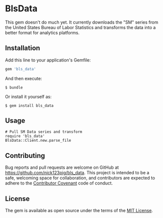 # BlsData

This gem doesn't do much yet. It currently downloads the "SM" series from the United States Bureau of Labor Statistics and transforms the data into a better format for analytics platforms.

## Installation

Add this line to your application's Gemfile:

```ruby
gem 'bls_data'
```

And then execute:

    $ bundle

Or install it yourself as:

    $ gem install bls_data

## Usage

```
# Pull SM Data series and transform
require 'bls_data'
BlsData::Client.new.parse_file
```

## Contributing

Bug reports and pull requests are welcome on GitHub at https://github.com/nick123pig/bls_data. This project is intended to be a safe, welcoming space for collaboration, and contributors are expected to adhere to the [Contributor Covenant](http://contributor-covenant.org) code of conduct.


## License

The gem is available as open source under the terms of the [MIT License](http://opensource.org/licenses/MIT).

